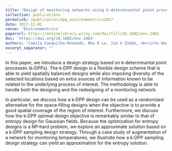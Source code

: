 ```yaml
---
title: "Design of monitoring networks using k‐determinantal point processes"
collection: publications
permalink: /publication/dpp_environmentrics2017
date: 2017-12-01
venue: 'Environmentrics'
paperurl: https://onlinelibrary.wiley.com/doi/full/10.1002/env.2483
doi: 'https://doi.org/10.1002/env.2483'
authors: 'Camila Casquilho-Resende, Nhu D Le, Jim V Zidek, <b><i>Yu Wang</i></b>'
excerpt_separator: ""
---
```

In this paper, we introduce a design strategy based on k‐determinantal point processes (k‐DPPs). The k‐DPP design is a flexible design scheme that is able to yield spatially balanced designs while also imposing diversity of the selected locations based on extra sources of information known to be related to the underlying process of interest. The methodology is able to handle both the designing and the redesigning of a monitoring network.

In particular, we discuss how a k‐DPP design can be used as a randomized alternative for the space‐filling designs when the objective is to provide a good spatial coverage of the region of interest. Furthermore, we discuss how the k‐DPP optimal design objective is remarkably similar to that of entropy design for Gaussian fields. Because the optimization for entropy designs is a NP‐hard problem, we explore an approximate solution based on a k‐DPP sampling design strategy. Through a case study of augmentation of a network for monitoring temperatures, we illustrate how a k‐DPP sampling design strategy can yield an approximation for the entropy solution.
